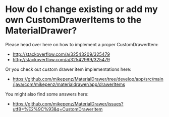 # How do I change existing or add my own CustomDrawerItems to the MaterialDrawer?

Please head over here on how to implement a proper CustomDrawerItem:
- http://stackoverflow.com/a/32543209/325479
- http://stackoverflow.com/a/32542999/325479

Or you check out custom drawer item implementations here:
- https://github.com/mikepenz/MaterialDrawer/tree/develop/app/src/main/java/com/mikepenz/materialdrawer/app/drawerItems

You might also find some answers here:
- https://github.com/mikepenz/MaterialDrawer/issues?utf8=%E2%9C%93&q=CustomDrawerItem
